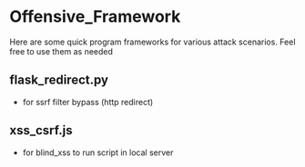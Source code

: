 
# Offensive_Framework

Here are some quick program frameworks for various attack scenarios. Feel free to use them as needed

## flask_redirect.py
- for ssrf filter bypass (http redirect)

## xss_csrf.js
- for blind_xss to run script in local server 

